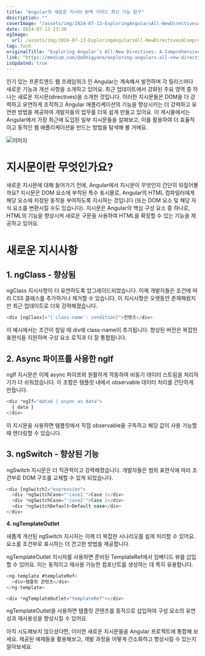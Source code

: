 ```yaml
---
title: "Angular의 새로운 지시어 완벽 가이드 최신 기능 탐구"
description: ""
coverImage: "/assets/img/2024-07-13-ExploringAngularsAll-NewDirectivesAComprehensiveGuide_0.png"
date: 2024-07-13 23:30
ogImage:
  url: /assets/img/2024-07-13-ExploringAngularsAll-NewDirectivesAComprehensiveGuide_0.png
tag: Tech
originalTitle: "Exploring Angular’s All-New Directives: A Comprehensive Guide"
link: "https://medium.com/@abhigyana/exploring-angulars-all-new-directives-a-comprehensive-guide-da98a6b2d88d"
isUpdated: true
---
```


인기 있는 프론트엔드 웹 프레임워크 인 Angular는 계속해서 발전하며 각 릴리스마다 새로운 기능과 개선 사항을 소개하고 있어요. 최근 업데이트에서 강화된 주요 영역 중 하나는 새로운 지시문(directives)을 소개한 것입니다. 이러한 지시문들은 DOM을 더 강력하고 유연하게 조작하고 Angular 애플리케이션의 기능을 향상시키는 더 강력하고 유연한 방법을 제공하여 개발자들의 업무를 더욱 쉽게 만들고 있어요. 이 게시물에서는 Angular에서 가장 최근에 도입된 일부 지시문들을 살펴보고, 이를 활용하여 더 효율적이고 동적인 웹 애플리케이션을 만드는 방법을 탐색해 볼 거에요.

![이미지](/assets/img/2024-07-13-ExploringAngularsAll-NewDirectivesAComprehensiveGuide_0.png)

# 지시문이란 무엇인가요?

새로운 지시문에 대해 들어가기 전에, Angular에서 지시문이 무엇인지 간단히 되짚어볼까요? 지시문은 DOM 요소에 부착된 특수 표시물로, Angular의 HTML 컴파일러에게 해당 요소에 지정된 동작을 부여하도록 지시하는 것입니다 (또는 DOM 요소 및 해당 자식 요소를 변환시킬 수도 있습니다). 지시문은 Angular의 핵심 구성 요소 중 하나로, HTML의 기능을 향상시켜 새로운 구문을 사용하여 HTML을 확장할 수 있는 기능을 제공하고 있어요.

<div class="content-ad"></div>

# 새로운 지시사항

## 1. ngClass - 향상됨

ngClass 지시사항이 더 유연하도록 업그레이드되었습니다. 이제 개발자들은 조건에 따라 CSS 클래스를 추가하거나 제거할 수 있습니다. 이 지시사항은 오랫동안 존재해왔지만 최근 업데이트로 더욱 강력해졌습니다.

```js
<div [ngClass]="{'class-name': condition}">컨텐츠</div>
```

<div class="content-ad"></div>

이 예시에서는 조건이 참일 때 div에 class-name이 추가됩니다. 향상된 버전은 복잡한 표현식을 지원하며 구성 요소 로직과 더 잘 통합됩니다.

## 2. Async 파이프를 사용한 ngIf

ngIf 지시문은 이제 async 파이프와 원활하게 작동하여 비동기 데이터 스트림을 처리하기가 더 쉬워졌습니다. 이 조합은 템플릿 내에서 observable 데이터 처리를 간단하게 만듭니다.

```js
<div *ngIf="data$ | async as data">
  { data }
</div>
```

<div class="content-ad"></div>

이 지시문을 사용하면 템플릿에서 직접 observable을 구독하고 해당 값이 사용 가능할 때 렌더링할 수 있습니다.

## 3. ngSwitch - 향상된 기능

ngSwitch 지시문은 더 직관적이고 강력해졌습니다. 개발자들은 범위 표현식에 따라 조건부로 DOM 구조를 교체할 수 있게 되었습니다.

```js
<div [ngSwitch]="expression">
  <div *ngSwitchCase="'case1'">Case 1</div>
  <div *ngSwitchCase="'case2'">Case 2</div>
  <div *ngSwitchDefault>Default case</div>
</div>
```

<div class="content-ad"></div>

**4. ngTemplateOutlet**

새롭게 개선된 ngSwitch 지시자는 이제 더 복잡한 시나리오를 쉽게 처리할 수 있어요. 요소를 조건부로 표시하는 더 견고한 방법을 제공합니다.

ngTemplateOutlet 지시자를 사용하면 준비된 TemplateRef에서 임베디드 뷰를 삽입할 수 있어요. 이는 동적이고 재사용 가능한 컴포넌트를 생성하는 데 특히 유용합니다.

```js
<ng-template #templateRef>
  <div>템플릿 콘텐츠</div>
</ng-template>

<div *ngTemplateOutlet="templateRef"></div>
```

<div class="content-ad"></div>

ngTemplateOutlet을 사용하면 템플릿 콘텐츠를 동적으로 삽입하여 구성 요소의 유연성과 재사용성을 향상시킬 수 있어요.

아직 시도해보지 않으셨다면, 이러한 새로운 지시문들을 Angular 프로젝트에 통합해 보세요. 제공된 예제들을 활용해보고, 개발 과정을 어떻게 간소화하고 향상시킬 수 있는지 알아보세요.
